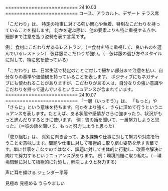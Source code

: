 ========================= 24.10.03 =========================
コース、アラカルト、デザート
テラス席

「こだわり」は、
特定の物事に対する強い関心や執着、特別なこだわりを持っていることを指します。
何かを選ぶ際に、他の要素よりも特に重視する点や、細部まで注意を払う姿勢を表す言葉です。

例：
食材にこだわりがあるレストラン。（＝食材を特に重視して、良いものを選んでいるレストラン）
彼は服にこだわりが強い。（＝彼は服の選び方やスタイルに対して、特に気を使っている）

「こだわり」は、日常生活で特定のことに対して細かい部分まで注意を払い、自分なりの基準や価値観を持っていることを表します。
ポジティブにもネガティブにも使われることがありますが、こだわりがある人は、自分なりの強い意識やこだわりを持って選んでいるというニュアンスが含まれています。
========================= 24.10.07 =========================
「一層（いっそう）」は、
「もっと」や「さらに」という意味を持ちます。何かをより強く、さらに深めて行うというニュアンスを表します。たとえば、ある状態や感情がさらに強まったり、状況がもっと進んだりするときに使います。
例：彼の話を聞いて、一層努力しようと思った。（＝彼の話を聞いて、もっと努力しようと思った）

「取り組む」は、
真剣に向き合って、ある課題や仕事に対して努力や対応を行うことを意味します。問題や仕事に対して積極的に取り組む姿勢を示す言葉です。単に仕事をこなすのではなく、課題に対して主体的に行動し、改善や解決に向けて努力するというニュアンスがあります。
例：環境問題に取り組む。（＝環境問題に対して積極的に対処し、解決しようと努力する）

声に耳を傾ける
ジェンダー平等


見極め
見極める
うらやましい
